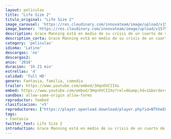 ```yaml
---
layout: peliculas
title: "Life Size 2"
titulo_original: "Life Size 2"
image_carousel: 'https://res.cloudinary.com/innovateam/image/upload/v1575333545/life-min_pqxy4j.jpg'
image_banner: 'https://res.cloudinary.com/innovateam/image/upload/v1575333545/Life-Size-2-Poster-Tyra-Banks-Eve-min_gktcts.jpg'
description: Grace Manning está en medio de su crisis de un cuarto de vida, al darse cuenta de que está en su cabeza como CEO. Para empeorar las cosas, sus formas de niño salvaje están haciendo que las acciones de la compañía se desplomen. Con la ayuda de su joven vecina de al lado, la vieja muñeca Eve de Grace se despierta mágicamente para ayudarla a volver a encarrilarse y darle la confianza de ser la mujer y líder que Eve sabe que Grace puede ser.
description_corta: Grace Manning está en medio de su crisis de un cuarto de vida, al darse cuenta de que está en su cabeza como CEO. Para empeorar las cosas, sus formas de niño salvaje están haciendo que las acciones de la...
category: 'peliculas'
idioma: 'Latino'
descargas: 'no'
descargas2:
anio: '2018'
duracion: '1h 21 min'
estrellas: '4'
calidad: 'Full HD'
genero: Fantasia, familia, comedia
trailer: https://www.youtube.com/embed/3HqnOVCIIXo
embed: https://www.youtube.com/embed/3HqnOVCIIXo?rel=0&amp;hd=1&border=0&wmode=opaque&enablejsapi=1&modestbranding=1&controls=1&showinfo=1
sandbox: allow-same-origin allow-forms
reproductor: fembed
clasificacion: '+5'
reproductores: ["https://player.openload.download/player.php?id=NThheE8vVlFPWUVQaGo2Y0JxclF0cm5MNkVqdmxoaVlaV2kxUnhabU1Xc0xDTFBERTREVGUzZ0FibFVac1ExNWdlWnhjVFBmcDdjc0dXZnBtdG5Ic2c9PQ","https://www.zembed.to/public/dist/asteroid.html?id=c269d514c2992f134613e0e1e11ec865&title=Life-Size%202:%20A%20Christmas%20Eve"]
tags:
- Fantasia
twitter_text: Life Size 2
introduction: Grace Manning está en medio de su crisis de un cuarto de vida, al darse cuenta de que está en su cabeza como CEO. Para empeorar las cosas, sus formas de niño salvaje están haciendo que las acciones de la
---
```













